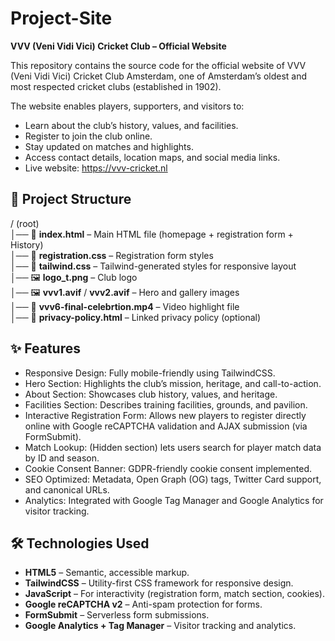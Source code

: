 # Project-Site
__VVV (Veni Vidi Vici) Cricket Club – Official Website__

This repository contains the source code for the official website of VVV (Veni Vidi Vici) Cricket Club Amsterdam, one of Amsterdam’s oldest and most respected cricket clubs (established in 1902).

The website enables players, supporters, and visitors to:

* Learn about the club’s history, values, and facilities.
* Register to join the club online.
* Stay updated on matches and highlights.
* Access contact details, location maps, and social media links.
* Live website: https://vvv-cricket.nl

## 📂 Project Structure  

  / (root)  
  │── 📄 **index.html** – Main HTML file (homepage + registration form + History)  
  │── 🎨 **registration.css** – Registration form styles  
  │── 🎨 **tailwind.css** – Tailwind-generated styles for responsive layout  
  │── 🖼️ **logo_t.png** – Club logo  
  │── 🖼️ **vvv1.avif** / **vvv2.avif** – Hero and gallery images  
  │── 🎥 **vvv6-final-celebrtion.mp4** – Video highlight file  
  │── 📜 **privacy-policy.html** – Linked privacy policy (optional)  


 ## ✨ Features

* Responsive Design: Fully mobile-friendly using TailwindCSS.
* Hero Section: Highlights the club’s mission, heritage, and call-to-action.
* About Section: Showcases club history, values, and heritage.
* Facilities Section: Describes training facilities, grounds, and pavilion.
* Interactive Registration Form: Allows new players to register directly online with Google reCAPTCHA validation and AJAX submission (via FormSubmit).
* Match Lookup: (Hidden section) lets users search for player match data by ID and season.
* Cookie Consent Banner: GDPR-friendly cookie consent implemented.
* SEO Optimized: Metadata, Open Graph (OG) tags, Twitter Card support, and canonical URLs.
* Analytics: Integrated with Google Tag Manager and Google Analytics for visitor tracking.


## 🛠️ Technologies Used

* __HTML5__ – Semantic, accessible markup.
* __TailwindCSS__ – Utility-first CSS framework for responsive design.
* __JavaScript__ – For interactivity (registration form, match section, cookies).
* __Google reCAPTCHA v2__ – Anti-spam protection for forms.
* __FormSubmit__ – Serverless form submissions.
* __Google Analytics + Tag Manager__ – Visitor tracking and analytics.
